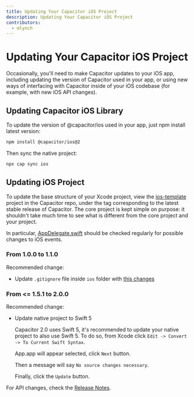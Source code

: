 ```yaml
---
title: Updating Your Capacitor iOS Project
description: Updating Your Capacitor iOS Project
contributors:
  - mlynch
---
```


# Updating Your Capacitor iOS Project

Occasionally, you'll need to make Capacitor updates to your iOS app, including updating the version of Capacitor used in your app, or using new ways of interfacing with Capacitor inside of your iOS codebase (for example, with new iOS API changes).

## Updating Capacitor iOS Library

To update the version of @capacitor/ios used in your app, just npm install latest version:

```bash
npm install @capacitor/ios@2
```

Then sync the native project:

```bash
npx cap sync ios
```

## Updating iOS Project

To update the base structure of your Xcode project, view the [ios-template](https://github.com/ionic-team/capacitor/tree/2.x/ios-template) project in the Capacitor repo, under the tag corresponding to the latest stable release of Capacitor. The core project is kept simple on purpose: it shouldn't take much time to see what is different from the core project and your project.

In particular, [AppDelegate.swift](https://github.com/ionic-team/capacitor/blob/2.x/ios-template/App/App/AppDelegate.swift) should be checked regularly for possible changes to iOS events.

### From 1.0.0 to 1.1.0

Recommended change:

- Update `.gitignore` file inside `ios` folder with [this changes](https://github.com/ionic-team/capacitor/commit/91941975ea5fe5389e0b09bb8331d5cb16ea6a78#diff-ea346566a7f09b5e88ed28d3d6362ec3)

### From &lt;= 1.5.1 to 2.0.0

Recommended change:

- Update native project to Swift 5

  Capacitor 2.0 uses Swift 5, it's recommended to update your native project to also use Swift 5.
  To do so, from Xcode click `Edit -> Convert -> To Current Swift Syntax`.

  App.app will appear selected, click `Next` button.

  Then a message will say `No source changes necessary`.

  Finally, click the `Update` button.

For API changes, check the [Release Notes](https://github.com/ionic-team/capacitor/releases/tag/2.0.0).
